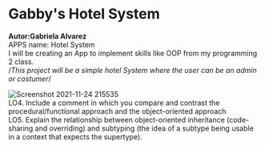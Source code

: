 #  Gabby's Hotel System
**Autor:Gabriela Alvarez**
<br />APPS name: Hotel System 
<br />I will be creating an App to implement skills like OOP from my programming 2 class.
<br />/*This project will be a simple hotel System where the user can be an admin or costumer*/

![Screenshot 2021-11-24 215535](https://user-images.githubusercontent.com/69876801/143371990-b40ce3b3-f611-4dfe-92f0-f21fab845b4f.gif)
<br />LO4. Include a comment in which you compare and contrast the procedural/functional approach and the object-oriented approach
<br />LO5. Explain the relationship between object-oriented inheritance (code-sharing and overriding) and subtyping (the idea of a subtype being usable in a context that expects the supertype).
